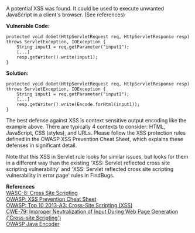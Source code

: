  A potential XSS was found. It could be used to execute unwanted JavaScript in a client's browser. (See references)

**Vulnerable Code:**

```
protected void doGet(HttpServletRequest req, HttpServletResponse resp) throws ServletException, IOException {
    String input1 = req.getParameter("input1");
    [...]
    resp.getWriter().write(input1);
}
```

**Solution:**

```
protected void doGet(HttpServletRequest req, HttpServletResponse resp) throws ServletException, IOException {
    String input1 = req.getParameter("input1");
    [...]
    resp.getWriter().write(Encode.forHtml(input1));
}
```

The best defense against XSS is context sensitive output encoding like the example above. There are typically 4 contexts to consider: HTML, JavaScript, CSS (styles), and URLs. Please follow the XSS protection rules defined in the OWASP XSS Prevention Cheat Sheet, which explains these defenses in significant detail.

Note that this XSS in Servlet rule looks for similar issues, but looks for them in a different way than the existing 'XSS: Servlet reflected cross site scripting vulnerability' and 'XSS: Servlet reflected cross site scripting vulnerability in error page' rules in FindBugs.

  

**References**  
[WASC-8: Cross Site Scripting](http://projects.webappsec.org/w/page/13246920/Cross%20Site%20Scripting)  
[OWASP: XSS Prevention Cheat Sheet](https://www.owasp.org/index.php/XSS_%28Cross_Site_Scripting%29_Prevention_Cheat_Sheet)  
[OWASP: Top 10 2013-A3: Cross-Site Scripting (XSS)](https://www.owasp.org/index.php/Top_10_2013-A3-Cross-Site_Scripting_%28XSS%29)  
[CWE-79: Improper Neutralization of Input During Web Page Generation ('Cross-site Scripting')](http://cwe.mitre.org/data/definitions/79.html)  
[OWASP Java Encoder](https://code.google.com/p/owasp-java-encoder/)

 